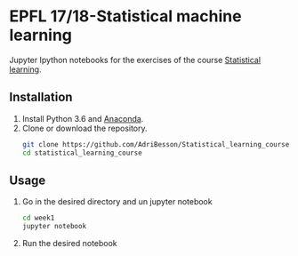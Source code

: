 # EPFL 17/18-Statistical machine learning

[Statistical learning]:http://edu.epfl.ch/coursebook/fr/statistical-learning-MATH-412$
[Anaconda]:https://anaconda.org/anaconda/python
Jupyter Ipython notebooks for the exercises of the course [Statistical learning].


## Installation
1. Install Python 3.6 and [Anaconda].
1. Clone or download the repository.
    ```bash
    git clone https://github.com/AdriBesson/Statistical_learning_course
    cd statistical_learning_course
    ```

## Usage
1. Go in the desired directory and un jupyter notebook
    ```bash
    cd week1
    jupyter notebook
    ```
1. Run the desired notebook